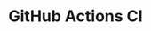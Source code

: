 # GitHub Actions CI









































































































































































































































































































































































































































































































































































































































































































































































































































































































































































































































































































































































































































































































































































































































































































































































































































































































































































































































































































































































































































































































































































































































































































































































































































































































































































































































































































































































































































































































